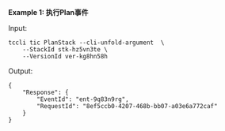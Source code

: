 **Example 1: 执行Plan事件**



Input: 

```
tccli tic PlanStack --cli-unfold-argument  \
    --StackId stk-hz5vn3te \
    --VersionId ver-kg8hn58h
```

Output: 
```
{
    "Response": {
        "EventId": "ent-9q83n9rg",
        "RequestId": "8ef5ccb0-4207-468b-bb07-a03e6a772caf"
    }
}
```

